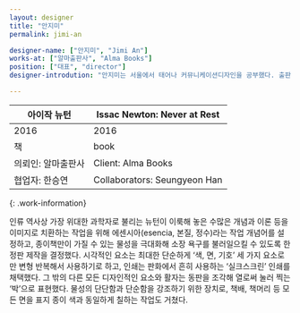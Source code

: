 ```yaml
---
layout: designer
title: "안지미"
permalink: jimi-an

designer-name: ["안지미", "Jimi An"]
works-at: ["알마출판사", "Alma Books"]
position: ["대표", "director"]
designer-introdution: "안지미는 서울에서 태어나 커뮤니케이션디자인을 공부했다. 출판, 디자인, 뉴미디어, 공공미술 등 다양한 매체를 통해 시각 이미지 생산자로서 사회에 개입할 수 있는 영역을 꾸준히 탐구하고 있다. 현재 알마 출판사의 대표를 맡고 있다."

---
```


| 아이작 뉴턴 | Issac Newton: Never at Rest |
|----------------|----------------|
| 2016 | 2016 |
| 책 | book |
| 의뢰인: 알마출판사 | Client: Alma Books |
| 협업자: 한승연 | Collaborators: Seungyeon Han |
{: .work-information}

인류 역사상 가장 위대한 과학자로 불리는 뉴턴이 이룩해 놓은 수많은 개념과 이론 등을 이미지로 치환하는 작업을 위해 에센시아(esencia, 본질, 정수)라는 작업 개념어를 설정하고, 종이책만이 가질 수 있는 물성을 극대화해 소장 욕구를 불러일으킬 수 있도록 한정판 제작을 결정했다. 시각적인 요소는 최대한 단순하게 ‘색, 면, 기호’ 세 가지 요소로만 변형 반복해서 사용하기로 하고, 인쇄는 판화에서 흔히 사용하는 ‘실크스크린’ 인쇄를 채택했다. 그 밖의 다른 모든 디자인적인 요소와 활자는 동판을 조각해 열로써 눌러 찍는 ‘박’으로 표현했다. 물성의 단단함과 단순함을 강조하기 위한 장치로, 책배, 책머리 등 모든 면을 표지 종이 색과 동일하게 칠하는 작업도 거쳤다.
